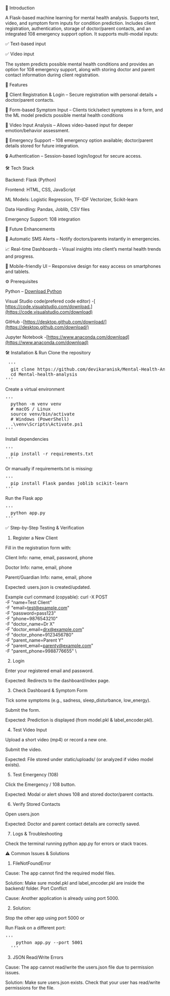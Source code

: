 📖 Introduction

A Flask-based machine learning for mental health analysis. Supports text, video, and symptom form inputs for condition prediction. Includes client registration, authentication, storage of doctor/parent contacts, and an integrated 108 emergency support option.
It supports multi-modal inputs:

✅ Text-based input

✅ Video input

The system predicts possible mental health conditions and provides an option for 108 emergency support, along with storing doctor and parent contact information during client registration.

🔑 Features

👤 Client Registration & Login – Secure registration with personal details + doctor/parent contacts.

📝 Form-based Symptom Input – Clients tick/select symptoms in a form, and the ML model predicts possible mental health conditions

🎥 Video Input Analysis – Allows video-based input for deeper emotion/behavior assessment.

🚨 Emergency Support – 108 emergency option available; doctor/parent details stored for future integration.

🔒 Authentication – Session-based login/logout for secure access.

🛠 Tech Stack

Backend: Flask (Python)

Frontend: HTML, CSS, JavaScript

ML Models: Logistic Regression, TF-IDF Vectorizer, Scikit-learn

Data Handling: Pandas, Joblib, CSV files

Emergency Support: 108 integration

🚀 Future Enhancements

📧 Automatic SMS Alerts – Notify doctors/parents instantly in emergencies.

📈 Real-time Dashboards – Visual insights into client’s mental health trends and progress.

📱 Mobile-friendly UI – Responsive design for easy access on smartphones and tablets.


⚙ Prerequisites

Python  – [ Download Python](https://www.python.org/downloads/) 

Visual Studio code(prefered code editor) -[ https://code.visualstudio.com/download.](https://code.visualstudio.com/download)

GitHub -[https://desktop.github.com/download/](https://desktop.github.com/download/)

Jupyter Notebook -[https://www.anaconda.com/download](https://www.anaconda.com/download)


🛠 Installation & Run
Clone the repository
<pre> ''' 
  git clone https://github.com/devikaranisk/Mental-Health-Analysis
  cd Mental-health-analysis
'''</pre>

Create a virtual environment
<pre>'''
  python -m venv venv
  # macOS / Linux
  source venv/bin/activate
  # Windows (PowerShell)
  .\venv\Scripts\Activate.ps1
'''</pre>

Install dependencies
<pre>''' 
  pip install -r requirements.txt
'''</pre>

Or manually if requirements.txt is missing:
<pre>'''
  pip install Flask pandas joblib scikit-learn
'''</pre>

Run the Flask app
<pre>''' 
  python app.py
'''</pre>

✅ Step-by-Step Testing & Verification
1. Register a New Client
  
  Fill in the registration form with:
  
  Client Info: name, email, password, phone
  
  Doctor Info: name, email, phone
  
  Parent/Guardian Info: name, email, phone
  
  Expected: users.json is created/updated.

  Example curl command (copyable):
  curl -X POST \
    -F "name=Test Client" \
    -F "email=test@example.com" \
    -F "password=pass123" \
    -F "phone=9876543210" \
    -F "doctor_name=Dr X" \
    -F "doctor_email=drx@example.com" \
    -F "doctor_phone=9123456780" \
    -F "parent_name=Parent Y" \
    -F "parent_email=parenty@example.com" \
    -F "parent_phone=9988776655" \

2. Login

  Enter your registered email and password.
  
  Expected: Redirects to the dashboard/index page.

3. Check Dashboard & Symptom Form

  Tick some symptoms (e.g., sadness, sleep_disturbance, low_energy).
  
  Submit the form.
  
  Expected: Prediction is displayed (from model.pkl & label_encoder.pkl).

4. Test Video Input

  Upload a short video (mp4) or record a new one.
  
  Submit the video.
  
  Expected: File stored under static/uploads/ (or analyzed if video model exists).

5. Test Emergency (108)

  Click the Emergency / 108 button.
  
  Expected: Modal or alert shows 108 and stored doctor/parent contacts.

6. Verify Stored Contacts

  Open users.json
  
  Expected: Doctor and parent contact details are correctly saved.

7. Logs & Troubleshooting

  Check the terminal running python app.py for errors or stack traces.
  
⚠️ Common Issues & Solutions

1. FileNotFoundError

  Cause: The app cannot find the required model files.
  
  Solution: Make sure model.pkl and label_encoder.pkl are inside the backend/ folder.
  Port Conflict

Cause: Another application is already using port 5000.

2. Solution:

  Stop the other app using port 5000 or
  
  Run Flask on a different port:
  <pre>'''
    python app.py --port 5001
  '''</pre>

3. JSON Read/Write Errors

  Cause: The app cannot read/write the users.json file due to permission issues.
  
  Solution:
      Make sure users.json exists.
      Check that your user has read/write permissions for the file.
